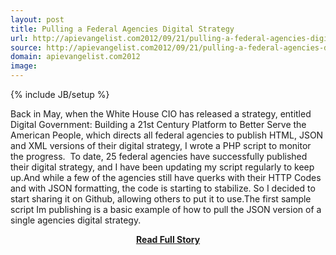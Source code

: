 ```yaml
---
layout: post
title: Pulling a Federal Agencies Digital Strategy
url: http://apievangelist.com2012/09/21/pulling-a-federal-agencies-digital-strategy/
source: http://apievangelist.com2012/09/21/pulling-a-federal-agencies-digital-strategy/
domain: apievangelist.com2012
image: 
---
```

{% include JB/setup %}<p>Back in May, when the White House CIO has released a strategy, entitled Digital Government: Building a 21st Century Platform to Better Serve the American People, which directs all federal agencies to publish HTML, JSON and XML versions of their digital strategy, I wrote a PHP script to monitor the progress.  To date, 25 federal agencies have successfully published their digital strategy, and I have been updating my script regularly to keep up.And while a few of the agencies still have querks with their HTTP Codes and with JSON formatting, the code is starting to stabilize. So I decided to start sharing it on Github, allowing others to put it to use.The first sample script Im publishing is a basic example of how to pull the JSON version of a single agencies digital strategy.</p>
<center><p><a href="http://apievangelist.com2012/09/21/pulling-a-federal-agencies-digital-strategy/" style='padding:25px; font-sze:18px; font-weight: bold;'>Read Full Story</a></p></center>
